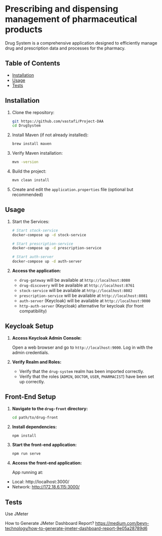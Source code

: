 # Prescribing and dispensing management of pharmaceutical products

Drug System is a comprehensive application designed to efficiently manage drug and prescription data and processes for the pharmacy.

## Table of Contents

- [Installation](#installation)
- [Usage](#usage)
- [Tests](#tests)

## Installation

1. Clone the repository:
    ```sh
    git https://github.com/vastafi/Project-DAA
    cd DrugSystem
    ```

2. Install Maven (if not already installed):
    ```sh
    brew install maven
    ```

3. Verify Maven installation:
    ```sh
    mvn -version
    ```

4. Build the project:
    ```sh
    mvn clean install
    ```

5. Create and edit the `application.properties` file (optional but recommended)

## Usage

1. Start the Services:
    ```sh
   # Start stock-service
   docker-compose up -d stock-service

   # Start prescription-service
   docker-compose up -d prescription-service

   # Start auth-server
   docker-compose up -d auth-server
    ```
2. **Access the application:**

   - `drug-gateway` will be available at `http://localhost:8080`
   - `drug-discovery` will be available at `http://localhost:8761`
   - `stock-service` will be available at `http://localhost:8082`
   - `prescription-service` will be available at `http://localhost:8081`
   - `auth-server` (Keycloak) will be available at `http://localhost:9000`
   - `http-auth-server` (Keycloak) alternative for keycloak (for front compatibility)


## Keycloak Setup

1. **Access Keycloak Admin Console:**

   Open a web browser and go to `http://localhost:9000`. Log in with the admin credentials.

2. **Verify Realm and Roles:**

   - Verify that the `drug-system` realm has been imported correctly.
   - Verify that the roles (`ADMIN`, `DOCTOR`, `USER`, `PHARMACIST`) have been set up correctly.

## Front-End Setup

1. **Navigate to the `drug-front` directory:**

    ```sh
    cd path/to/drug-front
    ```

2. **Install dependencies:**

    ```sh
    npm install
    ```

3. **Start the front-end application:**

    ```sh
    npm run serve
    ```

4. **Access the front-end application:**

   App running at:
- Local:   http://localhost:3000/
- Network: http://172.18.6.115:3000/

## Tests
Use JMeter

How to Generate JMeter Dashboard Report? https://medium.com/beyn-technology/how-to-generate-jmeter-dashboard-report-9e05a28789d6